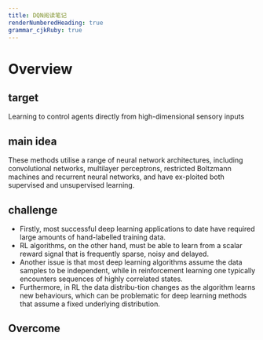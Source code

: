 ```yaml
---
title: DQN阅读笔记
renderNumberedHeading: true
grammar_cjkRuby: true
---
```


# Overview
## target
Learning to control agents directly from high-dimensional sensory inputs
## main idea
These methods utilise a range of neural network architectures, including convolutional networks, multilayer perceptrons, restricted Boltzmann machines and recurrent neural networks, and have ex-ploited both supervised and unsupervised learning.
## challenge
- Firstly, most successful deep learning applications to date have required large amounts of hand-labelled training data.
- RL algorithms, on the other hand, must be able to learn from a scalar reward signal that is frequently sparse, noisy and delayed.
- Another issue is that most deep learning algorithms assume the data samples to be independent, while in reinforcement learning one typically encounters sequences of highly correlated states.
- Furthermore, in RL the data distribu-tion changes as the algorithm learns new behaviours, which can be problematic for deep learning methods that assume a fixed underlying distribution.

## Overcome
